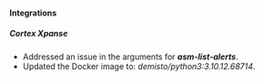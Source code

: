
#### Integrations
##### Cortex Xpanse
- Addressed an issue in the arguments for ***asm-list-alerts***.
- Updated the Docker image to: *demisto/python3:3.10.12.68714*.
